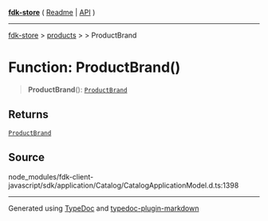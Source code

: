 [**fdk-store**](../../../README.md) ( [Readme](../../../README.md) \| [API](../../../API.md) )

---

[fdk-store](../../../API.md) > [products](../../README.md) > [<internal>](../README.md) > ProductBrand

# Function: ProductBrand()

> **ProductBrand**(): [`ProductBrand`](../type-aliases/type-alias.ProductBrand.md)

## Returns

[`ProductBrand`](../type-aliases/type-alias.ProductBrand.md)

## Source

node_modules/fdk-client-javascript/sdk/application/Catalog/CatalogApplicationModel.d.ts:1398

---

Generated using [TypeDoc](https://typedoc.org/) and [typedoc-plugin-markdown](https://www.npmjs.com/package/typedoc-plugin-markdown)
